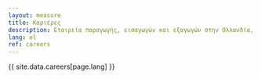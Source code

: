 ```yaml
---
layout: measure
title: Καριέρες
description: Εταιρεία παραγωγής, εισαγωγών και εξαγωγών στην Ολλανδία, ΕΕ. Παραγωγός συσκευών Beckher. Διανομέας του κρασιού Miravento. Αποκλειστικός διανομέας των απολυμαντικών Sanosil στην Ελλάδα και την Κύπρο.
lang: el
ref: careers
---
```


{{ site.data.careers[page.lang] }}